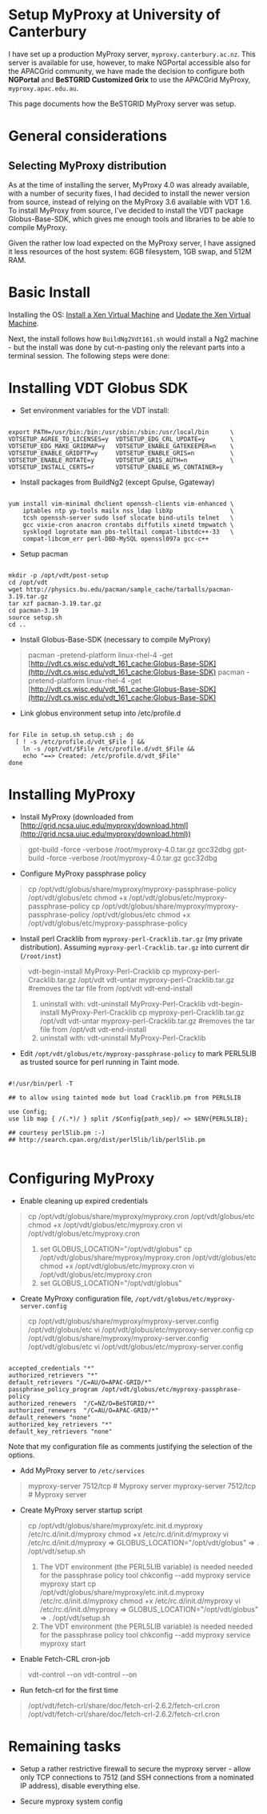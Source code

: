 # Setup MyProxy at University of Canterbury

I have set up a production MyProxy server, `myproxy.canterbury.ac.nz`.  This server is available for use, however, to make NGPortal accessible also for the APACGrid community, we have made the decision to configure both **NGPortal** and **BeSTGRID Customized Grix** to use the APACGrid MyProxy, `myproxy.apac.edu.au`.

This page documents how the BeSTGRID MyProxy server was setup.

# General considerations

## Selecting MyProxy distribution

As at the time of installing the server, MyProxy 4.0 was already available, with a number of security fixes, I had decided to install the newer version from source, instead of relying on the MyProxy 3.6 available with VDT 1.6.  To install MyProxy from source, I've decided to install the VDT package Globus-Base-SDK, which gives me enough tools and libraries to be able to compile MyProxy.

Given the rather low load expected on the MyProxy server, I have assigned it less resources of the host system: 6GB filesystem, 1GB swap, and 512M RAM.

# Basic Install

Installing the OS: [Install a Xen Virtual Machine](https://reannz.atlassian.net/wiki/pages/createpage.action?spaceKey=BeSTGRID&title=Vladimir__Bootstrapping_a_virtual_machine&linkCreation=true&fromPageId=3818228445) and [Update the Xen Virtual Machine](https://reannz.atlassian.net/wiki/pages/createpage.action?spaceKey=BeSTGRID&title=Vladimir__Updating%20a%20virtual%20machine&linkCreation=true&fromPageId=3818228445).

Next, the install follows how `BuildNg2Vdt161.sh` would install a Ng2 machine - but the install was done by cut-n-pasting only the relevant parts into a terminal session.  The following steps were done:

# Installing VDT Globus SDK

- Set environment variables for the VDT install:

``` 

export PATH=/usr/bin:/bin:/usr/sbin:/sbin:/usr/local/bin      \
VDTSETUP_AGREE_TO_LICENSES=y  VDTSETUP_EDG_CRL_UPDATE=y       \
VDTSETUP_EDG_MAKE_GRIDMAP=y   VDTSETUP_ENABLE_GATEKEEPER=n    \
VDTSETUP_ENABLE_GRIDFTP=y     VDTSETUP_ENABLE_GRIS=n          \
VDTSETUP_ENABLE_ROTATE=y      VDTSETUP_GRIS_AUTH=n            \
VDTSETUP_INSTALL_CERTS=r      VDTSETUP_ENABLE_WS_CONTAINER=y

```
- Install packages from BuildNg2 (except Gpulse, Ggateway)

``` 

yum install vim-minimal dhclient openssh-clients vim-enhanced \
    iptables ntp yp-tools mailx nss_ldap libXp                \
    tcsh openssh-server sudo lsof slocate bind-utils telnet   \
    gcc vixie-cron anacron crontabs diffutils xinetd tmpwatch \
    sysklogd logrotate man pbs-telltail compat-libstdc++-33   \
    compat-libcom_err perl-DBD-MySQL openssl097a gcc-c++

```
- Setup pacman

``` 

mkdir -p /opt/vdt/post-setup
cd /opt/vdt
wget http://physics.bu.edu/pacman/sample_cache/tarballs/pacman-3.19.tar.gz 
tar xzf pacman-3.19.tar.gz
cd pacman-3.19
source setup.sh
cd ..

```
- Install Globus-Base-SDK (necessary to compile MyProxy)


>  pacman -pretend-platform linux-rhel-4 -get [http://vdt.cs.wisc.edu/vdt_161_cache:Globus-Base-SDK](http://vdt.cs.wisc.edu/vdt_161_cache:Globus-Base-SDK)
>  pacman -pretend-platform linux-rhel-4 -get [http://vdt.cs.wisc.edu/vdt_161_cache:Globus-Base-SDK](http://vdt.cs.wisc.edu/vdt_161_cache:Globus-Base-SDK)

- Link globus environment setup into /etc/profile.d

``` 

for File in setup.sh setup.csh ; do
  [ ! -s /etc/profile.d/vdt_$File ] &&
    ln -s /opt/vdt/$File /etc/profile.d/vdt_$File &&
    echo "==> Created: /etc/profile.d/vdt_$File"
done

```

# Installing MyProxy

- Install MyProxy (downloaded from [http://grid.ncsa.uiuc.edu/myproxy/download.html](http://grid.ncsa.uiuc.edu/myproxy/download.html))


>  gpt-build -force -verbose /root/myproxy-4.0.tar.gz gcc32dbg
>  gpt-build -force -verbose /root/myproxy-4.0.tar.gz gcc32dbg

- Configure MyProxy passphrase policy


>  cp /opt/vdt/globus/share/myproxy/myproxy-passphrase-policy /opt/vdt/globus/etc
>  chmod +x /opt/vdt/globus/etc/myproxy-passphrase-policy
>  cp /opt/vdt/globus/share/myproxy/myproxy-passphrase-policy /opt/vdt/globus/etc
>  chmod +x /opt/vdt/globus/etc/myproxy-passphrase-policy

- Install perl Cracklib from `myproxy-perl-Cracklib.tar.gz` (my private distribution).  Assuming `myproxy-perl-Cracklib.tar.gz` into current dir (`/root/inst`)


>  vdt-begin-install MyProxy-Perl-Cracklib
>  cp myproxy-perl-Cracklib.tar.gz /opt/vdt
>  vdt-untar myproxy-perl-Cracklib.tar.gz #removes the tar file from /opt/vdt
>  vdt-end-install
> 1. uninstall with: vdt-uninstall MyProxy-Perl-Cracklib
>  vdt-begin-install MyProxy-Perl-Cracklib
>  cp myproxy-perl-Cracklib.tar.gz /opt/vdt
>  vdt-untar myproxy-perl-Cracklib.tar.gz #removes the tar file from /opt/vdt
>  vdt-end-install
> 1. uninstall with: vdt-uninstall MyProxy-Perl-Cracklib

- Edit `/opt/vdt/globus/etc/myproxy-passphrase-policy` to mark PERL5LIB as trusted source for perl running in Taint mode.

``` 

#!/usr/bin/perl -T

## to allow using tainted mode but load Cracklib.pm from PERL5LIB

use Config;
use lib map { /(.*)/ } split /$Config{path_sep}/ => $ENV{PERL5LIB};

## courtesy perl5lib.pm :-)
## http://search.cpan.org/dist/perl5lib/lib/perl5lib.pm


```

# Configuring MyProxy

- Enable cleaning up expired credentials


>  cp /opt/vdt/globus/share/myproxy/myproxy.cron /opt/vdt/globus/etc
>  chmod +x /opt/vdt/globus/etc/myproxy.cron
>  vi /opt/vdt/globus/etc/myproxy.cron
> 1. set GLOBUS_LOCATION="/opt/vdt/globus"
>  cp /opt/vdt/globus/share/myproxy/myproxy.cron /opt/vdt/globus/etc
>  chmod +x /opt/vdt/globus/etc/myproxy.cron
>  vi /opt/vdt/globus/etc/myproxy.cron
> 1. set GLOBUS_LOCATION="/opt/vdt/globus"

- Create MyProxy configuration file, `/opt/vdt/globus/etc/myproxy-server.config`


>  cp /opt/vdt/globus/share/myproxy/myproxy-server.config /opt/vdt/globus/etc
>  vi /opt/vdt/globus/etc/myproxy-server.config
>  cp /opt/vdt/globus/share/myproxy/myproxy-server.config /opt/vdt/globus/etc
>  vi /opt/vdt/globus/etc/myproxy-server.config

``` 

accepted_credentials "*"
authorized_retrievers "*"
default_retrievers "/C=AU/O=APAC-GRID/*"
passphrase_policy_program /opt/vdt/globus/etc/myproxy-passphrase-policy
authorized_renewers  "/C=NZ/O=BeSTGRID/*"
authorized_renewers  "/C=AU/O=APAC-GRID/*"
default_renewers "none"
authorized_key_retrievers "*"
default_key_retrievers "none"

```

Note that my configuration file as comments justifying the selection of the options.

- Add MyProxy server to `/etc/services`


>  myproxy-server  7512/tcp                        # Myproxy server
>  myproxy-server  7512/tcp                        # Myproxy server

- Create MyProxy server startup script


>  cp /opt/vdt/globus/share/myproxy/etc.init.d.myproxy /etc/rc.d/init.d/myproxy
>  chmod +x /etc/rc.d/init.d/myproxy
>  vi /etc/rc.d/init.d/myproxy
>    => GLOBUS_LOCATION="/opt/vdt/globus"
>    => . /opt/vdt/setup.sh
> 1. The VDT environment (the PERL5LIB variable) is needed needed for the passphrase policy tool
>  chkconfig --add myproxy
>  service myproxy start
>  cp /opt/vdt/globus/share/myproxy/etc.init.d.myproxy /etc/rc.d/init.d/myproxy
>  chmod +x /etc/rc.d/init.d/myproxy
>  vi /etc/rc.d/init.d/myproxy
>    => GLOBUS_LOCATION="/opt/vdt/globus"
>    => . /opt/vdt/setup.sh
> 1. The VDT environment (the PERL5LIB variable) is needed needed for the passphrase policy tool
>  chkconfig --add myproxy
>  service myproxy start

- Enable Fetch-CRL cron-job


>  vdt-control --on
>  vdt-control --on

- Run fetch-crl for the first time


>  /opt/vdt/fetch-crl/share/doc/fetch-crl-2.6.2/fetch-crl.cron
>  /opt/vdt/fetch-crl/share/doc/fetch-crl-2.6.2/fetch-crl.cron

# Remaining tasks

- Setup a rather restrictive firewall to secure the myproxy server - allow only TCP connections to 7512 (and SSH connections from a nominated IP address), disable everything else.

- Secure myproxy system config
